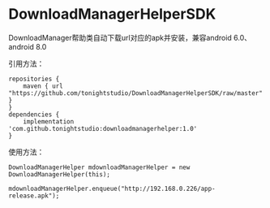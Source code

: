 # DownloadManagerHelperSDK
DownloadManager帮助类自动下载url对应的apk并安装，兼容android 6.0、android 8.0

引用方法：

    repositories {
        maven { url "https://github.com/tonightstudio/DownloadManagerHelperSDK/raw/master" }
    }
    dependencies {
        implementation 'com.github.tonightstudio:downloadmanagerhelper:1.0'
    }

使用方法：

    DownloadManagerHelper mdownloadManagerHelper = new DownloadManagerHelper(this);

    mdownloadManagerHelper.enqueue("http://192.168.0.226/app-release.apk");
